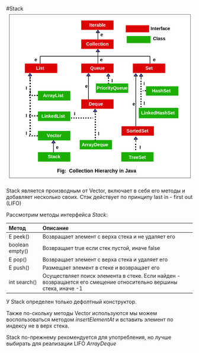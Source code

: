 #Stack
![img.png](../../img.png)

Stack является производным от Vector, включает в себя его методы и добавляет несколько своих. Стэк действует по принципу 
last in - first out (LIFO)

Рассмотрим методы интерфейса _Stack<E>_:

| Метод           | Описание                                                                                                          |
|:----------------|:------------------------------------------------------------------------------------------------------------------|
| E peek()        | Возвращает элемент с верха стека и не удаляет его                                                                 |
| boolean empty() | Возвращает true если стек пустой, иначе false                                                                     |
| E pop()         | Возвращает элемент с верха стека и удаляет его                                                                    |
| E push()        | Размещает элемент в стеке и возвращает его                                                                        |
| int search()    | Осуществляет поиск элемента в стеке. Если найден - возвращается его смещение относительно вершины стека, иначе -1 |


У Stack определен только дефолтный конструктор.

Также по-скольку методы Vector используются мы можем воспользоваться методом _insertElementAt_ и вставить элемент по индексу не в верх стека.

Stack по-прежнему рекомендуется для употребления, но лучше выбирать для реализации LIFO _ArrayDeque_